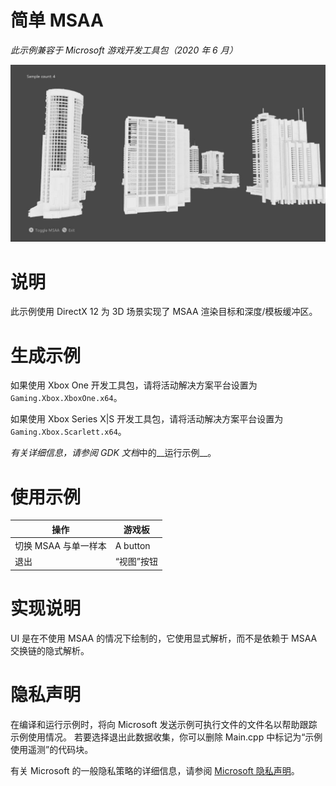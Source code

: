 # 简单 MSAA

*此示例兼容于 Microsoft 游戏开发工具包（2020 年 6 月）*

![](./media/image1.png)

# 说明

此示例使用 DirectX 12 为 3D 场景实现了 MSAA 渲染目标和深度/模板缓冲区。

# 生成示例

如果使用 Xbox One 开发工具包，请将活动解决方案平台设置为 `Gaming.Xbox.XboxOne.x64`。

如果使用 Xbox Series X|S 开发工具包，请将活动解决方案平台设置为 `Gaming.Xbox.Scarlett.x64`。

*有关详细信息，请参阅* *GDK 文档*中的__运行示例__。&nbsp;

# 使用示例

| 操作 | 游戏板 |
|---|---|
| 切换 MSAA 与单一样本 | A button |
| 退出 | &ldquo;视图&rdquo;按钮 |

# 实现说明

UI 是在不使用 MSAA 的情况下绘制的，它使用显式解析，而不是依赖于 MSAA 交换链的隐式解析。

# 隐私声明

在编译和运行示例时，将向 Microsoft 发送示例可执行文件的文件名以帮助跟踪示例使用情况。 若要选择退出此数据收集，你可以删除 Main.cpp 中标记为&ldquo;示例使用遥测&rdquo;的代码块。

有关 Microsoft 的一般隐私策略的详细信息，请参阅 [Microsoft 隐私声明](https://privacy.microsoft.com/en-us/privacystatement/)。


